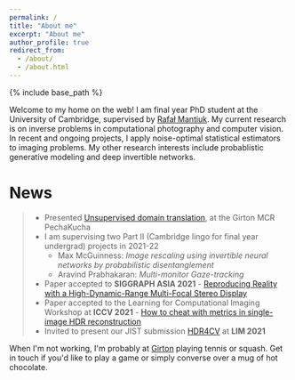 ```yaml
---
permalink: /
title: "About me"
excerpt: "About me"
author_profile: true
redirect_from: 
  - /about/
  - /about.html
---
```


{% include base_path %}

Welcome to my home on the web! I am final year PhD student at the University of Cambridge, supervised by <a href="https://www.cl.cam.ac.uk/~rkm38/" target="_blank">Rafał Mantiuk</a>. My current research is on inverse problems in computational photography and computer vision. In recent and ongoing projects, I apply noise-optimal statistical estimators to imaging problems. My other research interests include probablistic generative modeling and deep invertible networks.

# News
> * Presented [Unsupervised domain translation](/talks/2021-11-04-domain-translation), at the Girton MCR PechaKucha
> * I am supervising two Part II (Cambridge lingo for final year undergrad) projects in 2021-22
>   * Max McGuinness: *Image rescaling using invertible neural networks by probabilistic disentanglement*
>   * Aravind Prabhakaran: *Multi-monitor Gaze-tracking*
> * Paper accepted to **SIGGRAPH ASIA 2021** - <a href="https://www.cl.cam.ac.uk/research/rainbow/projects/hdrmfs/" target="_blank">Reproducing Reality with a High-Dynamic-Range Multi-Focal Stereo Display</a>
> * Paper accepted to the Learning for Computational Imaging Workshop at **ICCV 2021** - [How to cheat with metrics in single-image HDR reconstruction ](publication/2021-10-17-si-hdr-cheat)
> * Invited to present our JIST submission <a href="https://www.cl.cam.ac.uk/research/rainbow/projects/hdr4cv-dataset/" target="_blank">HDR4CV</a> at **LIM 2021**

When I'm not working, I'm probably at <a href="https://www.girton.cam.ac.uk/" target="_blank">Girton</a> playing tennis or squash. Get in touch if you'd like to play a game or simply converse over a mug of hot chocolate.
